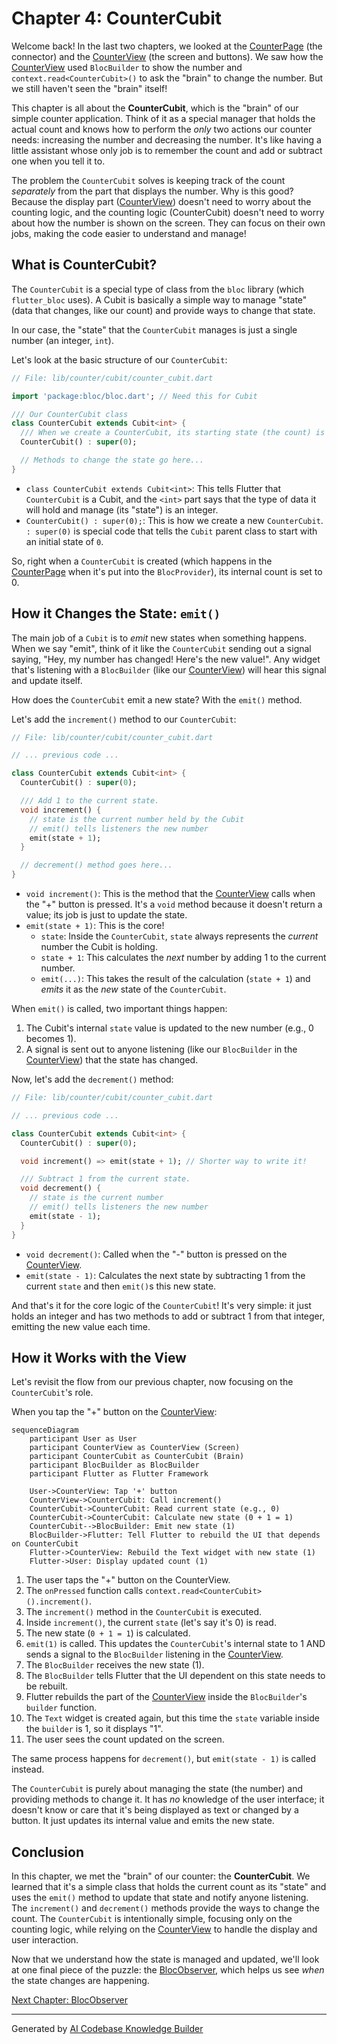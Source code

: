 # Chapter 4: CounterCubit

Welcome back! In the last two chapters, we looked at the [CounterPage](02_counterpage_.md) (the connector) and the [CounterView](03_counterview_.md) (the screen and buttons). We saw how the [CounterView](03_counterview_.md) used `BlocBuilder` to show the number and `context.read<CounterCubit>()` to ask the "brain" to change the number. But we still haven't seen the "brain" itself!

This chapter is all about the **CounterCubit**, which is the "brain" of our simple counter application. Think of it as a special manager that holds the actual count and knows how to perform the *only* two actions our counter needs: increasing the number and decreasing the number. It's like having a little assistant whose only job is to remember the count and add or subtract one when you tell it to.

The problem the `CounterCubit` solves is keeping track of the count *separately* from the part that displays the number. Why is this good? Because the display part ([CounterView](03_counterview_.md)) doesn't need to worry about the counting logic, and the counting logic (CounterCubit) doesn't need to worry about how the number is shown on the screen. They can focus on their own jobs, making the code easier to understand and manage!

## What is CounterCubit?

The `CounterCubit` is a special type of class from the `bloc` library (which `flutter_bloc` uses). A Cubit is basically a simple way to manage "state" (data that changes, like our count) and provide ways to change that state.

In our case, the "state" that the `CounterCubit` manages is just a single number (an integer, `int`).

Let's look at the basic structure of our `CounterCubit`:

```dart
// File: lib/counter/cubit/counter_cubit.dart

import 'package:bloc/bloc.dart'; // Need this for Cubit

/// Our CounterCubit class
class CounterCubit extends Cubit<int> {
  /// When we create a CounterCubit, its starting state (the count) is 0.
  CounterCubit() : super(0);

  // Methods to change the state go here...
}
```

*   `class CounterCubit extends Cubit<int>`: This tells Flutter that `CounterCubit` is a Cubit, and the `<int>` part says that the type of data it will hold and manage (its "state") is an integer.
*   `CounterCubit() : super(0);`: This is how we create a new `CounterCubit`. `: super(0)` is special code that tells the `Cubit` parent class to start with an initial state of `0`.

So, right when a `CounterCubit` is created (which happens in the [CounterPage](02_counterpage_.md) when it's put into the `BlocProvider`), its internal count is set to 0.

## How it Changes the State: `emit()`

The main job of a `Cubit` is to *emit* new states when something happens. When we say "emit", think of it like the `CounterCubit` sending out a signal saying, "Hey, my number has changed! Here's the new value!". Any widget that's listening with a `BlocBuilder` (like our [CounterView](03_counterview_.md)) will hear this signal and update itself.

How does the `CounterCubit` emit a new state? With the `emit()` method.

Let's add the `increment()` method to our `CounterCubit`:

```dart
// File: lib/counter/cubit/counter_cubit.dart

// ... previous code ...

class CounterCubit extends Cubit<int> {
  CounterCubit() : super(0);

  /// Add 1 to the current state.
  void increment() {
    // state is the current number held by the Cubit
    // emit() tells listeners the new number
    emit(state + 1);
  }

  // decrement() method goes here...
}
```

*   `void increment()`: This is the method that the [CounterView](03_counterview_.md) calls when the "+" button is pressed. It's a `void` method because it doesn't return a value; its job is just to update the state.
*   `emit(state + 1)`: This is the core!
    *   `state`: Inside the `CounterCubit`, `state` always represents the *current* number the Cubit is holding.
    *   `state + 1`: This calculates the *next* number by adding 1 to the current number.
    *   `emit(...)`: This takes the result of the calculation (`state + 1`) and *emits* it as the *new* state of the `CounterCubit`.

When `emit()` is called, two important things happen:
1. The Cubit's internal `state` value is updated to the new number (e.g., 0 becomes 1).
2. A signal is sent out to anyone listening (like our `BlocBuilder` in the [CounterView](03_counterview_.md)) that the state has changed.

Now, let's add the `decrement()` method:

```dart
// File: lib/counter/cubit/counter_cubit.dart

// ... previous code ...

class CounterCubit extends Cubit<int> {
  CounterCubit() : super(0);

  void increment() => emit(state + 1); // Shorter way to write it!

  /// Subtract 1 from the current state.
  void decrement() {
    // state is the current number
    // emit() tells listeners the new number
    emit(state - 1);
  }
}
```

*   `void decrement()`: Called when the "-" button is pressed on the [CounterView](03_counterview_.md).
*   `emit(state - 1)`: Calculates the next state by subtracting 1 from the current `state` and then `emit()`s this new state.

And that's it for the core logic of the `CounterCubit`! It's very simple: it just holds an integer and has two methods to add or subtract 1 from that integer, emitting the new value each time.

## How it Works with the View

Let's revisit the flow from our previous chapter, now focusing on the `CounterCubit`'s role.

When you tap the "+" button on the [CounterView](03_counterview_.md):

```mermaid
sequenceDiagram
    participant User as User
    participant CounterView as CounterView (Screen)
    participant CounterCubit as CounterCubit (Brain)
    participant BlocBuilder as BlocBuilder
    participant Flutter as Flutter Framework

    User->CounterView: Tap '+' button
    CounterView->CounterCubit: Call increment()
    CounterCubit->CounterCubit: Read current state (e.g., 0)
    CounterCubit->CounterCubit: Calculate new state (0 + 1 = 1)
    CounterCubit-->BlocBuilder: Emit new state (1)
    BlocBuilder->Flutter: Tell Flutter to rebuild the UI that depends on CounterCubit
    Flutter->CounterView: Rebuild the Text widget with new state (1)
    Flutter->User: Display updated count (1)
```

1.  The user taps the "+" button on the CounterView.
2.  The `onPressed` function calls `context.read<CounterCubit>().increment()`.
3.  The `increment()` method in the `CounterCubit` is executed.
4.  Inside `increment()`, the current `state` (let's say it's 0) is read.
5.  The new state (`0 + 1 = 1`) is calculated.
6.  `emit(1)` is called. This updates the `CounterCubit`'s internal state to 1 AND sends a signal to the `BlocBuilder` listening in the [CounterView](03_counterview_.md).
7.  The `BlocBuilder` receives the new state (1).
8.  The `BlocBuilder` tells Flutter that the UI dependent on this state needs to be rebuilt.
9.  Flutter rebuilds the part of the [CounterView](03_counterview_.md) inside the `BlocBuilder`'s `builder` function.
10. The `Text` widget is created again, but this time the `state` variable inside the `builder` is 1, so it displays "1".
11. The user sees the count updated on the screen.

The same process happens for `decrement()`, but `emit(state - 1)` is called instead.

The `CounterCubit` is purely about managing the state (the number) and providing methods to change it. It has *no* knowledge of the user interface; it doesn't know or care that it's being displayed as text or changed by a button. It just updates its internal value and emits the new state.

## Conclusion

In this chapter, we met the "brain" of our counter: the **CounterCubit**. We learned that it's a simple class that holds the current count as its "state" and uses the `emit()` method to update that state and notify anyone listening. The `increment()` and `decrement()` methods provide the ways to change the count. The `CounterCubit` is intentionally simple, focusing only on the counting logic, while relying on the [CounterView](03_counterview_.md) to handle the display and user interaction.

Now that we understand how the state is managed and updated, we'll look at one final piece of the puzzle: the [BlocObserver](05_blocobserver_.md), which helps us see *when* the state changes are happening.

[Next Chapter: BlocObserver](05_blocobserver_.md)

---

Generated by [AI Codebase Knowledge Builder](https://github.com/The-Pocket/Tutorial-Codebase-Knowledge)